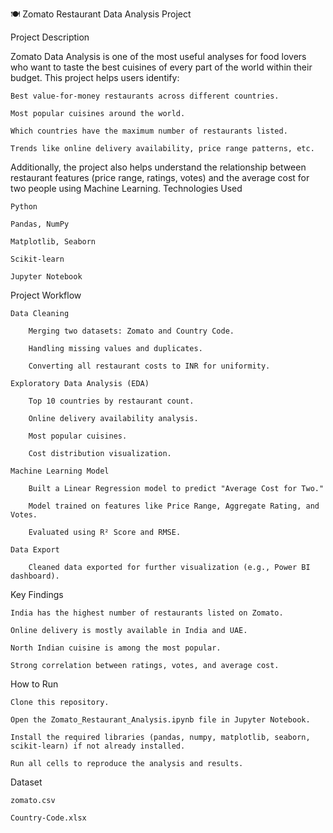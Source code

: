 🍽️ Zomato Restaurant Data Analysis Project

 Project Description

Zomato Data Analysis is one of the most useful analyses for food lovers who want to taste the best cuisines of every part of the world within their budget.
This project helps users identify:

    Best value-for-money restaurants across different countries.

    Most popular cuisines around the world.

    Which countries have the maximum number of restaurants listed.

    Trends like online delivery availability, price range patterns, etc.

Additionally, the project also helps understand the relationship between restaurant features (price range, ratings, votes) and the average cost for two people using Machine Learning.
 Technologies Used

    Python

    Pandas, NumPy

    Matplotlib, Seaborn

    Scikit-learn

    Jupyter Notebook

Project Workflow

    Data Cleaning

        Merging two datasets: Zomato and Country Code.

        Handling missing values and duplicates.

        Converting all restaurant costs to INR for uniformity.

    Exploratory Data Analysis (EDA)

        Top 10 countries by restaurant count.

        Online delivery availability analysis.

        Most popular cuisines.

        Cost distribution visualization.

    Machine Learning Model

        Built a Linear Regression model to predict "Average Cost for Two."

        Model trained on features like Price Range, Aggregate Rating, and Votes.

        Evaluated using R² Score and RMSE.

    Data Export

        Cleaned data exported for further visualization (e.g., Power BI dashboard).

Key Findings

    India has the highest number of restaurants listed on Zomato.

    Online delivery is mostly available in India and UAE.

    North Indian cuisine is among the most popular.

    Strong correlation between ratings, votes, and average cost.

 How to Run

    Clone this repository.

    Open the Zomato_Restaurant_Analysis.ipynb file in Jupyter Notebook.

    Install the required libraries (pandas, numpy, matplotlib, seaborn, scikit-learn) if not already installed.

    Run all cells to reproduce the analysis and results.

 Dataset

    zomato.csv

    Country-Code.xlsx
